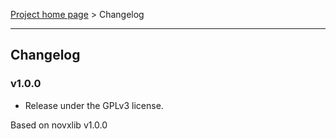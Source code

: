 [Project home page](index) > Changelog

------------------------------------------------------------------------

## Changelog


### v1.0.0

- Release under the GPLv3 license.

Based on novxlib v1.0.0
